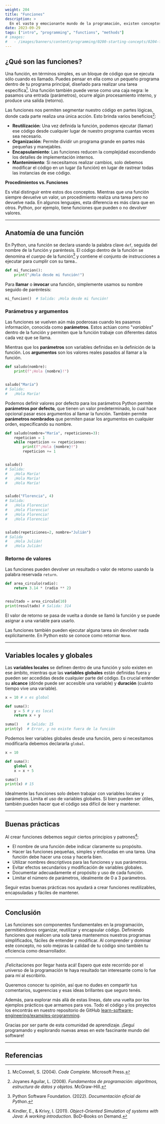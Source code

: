 ```yaml
---
weight: 204
title: "Funciones"
description: >
  En el vasto y emocionante mundo de la programación, existen conceptos que son pilares fundamentales para cualquier desarrollador, sin importar su nivel de experiencia. Uno de estos conceptos es el de las funciones. ¿Qué son? ¿Por qué son tan cruciales? ¡Vamos a descubrirlo!
date: 2023-09-29
tags: ["intro", "programming", "functions", "methods"]
# images:
#   - /images/banners/content/programming/0200-starting-concepts/0204-functions.es.png
---
```


## ¿Qué son las funciones?

Una función, en términos simples, es un bloque de código que se ejecuta sólo cuando es llamado. Puedes pensar en ella como un pequeño programa dentro de tu programa principal, diseñado para realizar una tarea específica[^1]. Una función también puede verse como una caja negra: le pasamos una entrada (parámetros), ocurre algún procesamiento interno, y produce una salida (retorno).

Las funciones nos permiten segmentar nuestro código en partes lógicas, donde cada parte realiza una única acción. Esto brinda varios beneficios[^2]:

- **Reutilización**: Una vez definida la función, podemos ejecutar (llamar) ese código desde cualquier lugar de nuestro programa cuantas veces sea necesario.
- **Organización**: Permite dividir un programa grande en partes más pequeñas y manejables.
- **Encapsulamiento**: Las funciones reducen la complejidad escondiendo los detalles de implementación internos.
- **Mantenimiento**: Si necesitamos realizar cambios, solo debemos modificar el código en un lugar (la función) en lugar de rastrear todas las instancias de ese código.

**Procedimientos vs. Funciones**

Es vital distinguir entre estos dos conceptos. Mientras que una función siempre devuelve un valor, un procedimiento realiza una tarea pero no devuelve nada. En algunos lenguajes, esta diferencia es más clara que en otros. Python, por ejemplo, tiene funciones que pueden o no devolver valores.

---

## Anatomía de una función

En Python, una función se declara usando la palabra clave `def`, seguida del nombre de la función y paréntesis. El código dentro de la función se denomina el *cuerpo* de la función[^4] y contiene el conjunto de instrucciones a ejecutar para cumplir con su tarea..

```python
def mi_funcion():
    print("¡Hola desde mi función!")
```

Para **llamar** o **invocar** una función, simplemente usamos su nombre seguido de paréntesis:

```python
mi_funcion()  # Salida: ¡Hola desde mi función!
```

### Parámetros y argumentos

Las funciones se vuelven aún más poderosas cuando les pasamos información, conocida como **parámetros**. Estos actúan como "*variables*" dentro de la función y permiten que la función trabaje con diferentes datos cada vez que se llama.

Mientras que los **parámetros** son variables definidas en la definición de la función. Los **argumentos** son los valores reales pasados al llamar a la función.

```python
def saludo(nombre):
    print(f"¡Hola {nombre}!")


saludo("María")
# Salida:
#   ¡Hola María!
```
Podemos definir valores por defecto para los parámetros
Python permite **parámetros por defecto**, que tienen un valor predeterminado, lo cual hace opcional pasar esos argumentos al llamar la función. También permite **parámetros nombrados** que permiten pasar los argumentos en cualquier orden, especificando su nombre.

```python
def saludo(nombre="María", repeticiones=3):
    repeticion = 1
    while repeticion <= repeticiones:
        print(f"¡Hola {nombre}!")
        repeticion += 1


saludo()
# Salida:
#   ¡Hola María!
#   ¡Hola María!
#   ¡Hola María!


saludo("Florencia", 4)
# Salida:
#   ¡Hola Florencia!
#   ¡Hola Florencia!
#   ¡Hola Florencia!
#   ¡Hola Florencia!


saludo(repeticiones=2, nombre="Julián")
# Salida
#   ¡Hola Julián!
#   ¡Hola Julián!
```

### Retorno de valores

Las funciones pueden devolver un resultado o valor de retorno usando la palabra reservada `return`.

```python
def area_circulo(radio):
    return 3.14 * (radio ** 2)


resultado = area_circulo(10)
print(resultado) # Salida: 314
```

El valor de retorno se pasa de vuelta a donde se llamó la función y se puede asignar a una variable para usarlo.

Las funciones también pueden ejecutar alguna tarea sin devolver nada explícitamente. En Python esto se conoce como retornar `None`.

---

## Variables locales y globales

Las **variables locales** se definen dentro de una función y solo existen en ese ámbito, mientras que las **variables globales** están definidas fuera y pueden ser accedidas desde cualquier parte del código. Es crucial entender su **alcance** (dónde puede ser accesible una variable) y **duración** (cuánto tiempo vive una variable).

```python
x = 10 # x es global

def suma():
    y = 5 # y es local
    return x + y

suma()    # Salida: 15
print(y)  # Error, y no existe fuera de la función
```

Podemos leer variables globales desde una función, pero si necesitamos modificarla debemos declararla `global`.

```python
x = 10

def suma():
    global x
    x = x + 5

suma()
print(x) # 15
```

Idealmente las funciones solo deben trabajar con variables locales y parámetros. Limita el uso de variables globales. Si bien pueden ser útiles, también pueden hacer que el código sea difícil de leer y mantener.

---

## Buenas prácticas

Al crear funciones debemos seguir ciertos principios y patrones[^3]:

- El nombre de una función debe indicar claramente su propósito.
- Hacer las funciones pequeñas, simples y enfocadas en una tarea. Una función debe hacer una cosa y hacerla bien.
- Utilizar nombres descriptivos para las funciones y sus parámetros.
- Evitar efectos secundarios y modificación de variables globales.
- Documentar adecuadamente el propósito y uso de cada función.
- Limitar el número de parámetros, idealmente de 0 a 3 parámetros.

Seguir estas buenas prácticas nos ayudará a crear funciones reutilizables, encapsuladas y fáciles de mantener.

---

## Conclusión

Las funciones son componentes fundamentales en la programación, permitiéndonos organizar, reutilizar y encapsular código. Definiendo funciones que realicen una sola tarea mantenemos nuestros programas simplificados, fáciles de entender y modificar. Al comprender y dominar este concepto, no solo mejoras la calidad de tu código sino también tu eficiencia como desarrollador.

---

¡Felicitaciones por llegar hasta acá! Espero que este recorrido por el universo de la programación te haya resultado tan interesante como lo fue para mí al escribirlo.

Queremos conocer tu opinión, así que no dudes en compartir tus comentarios, sugerencias y esas ideas brillantes que seguro tenés.

Además, para explorar más allá de estas líneas, date una vuelta por los ejemplos prácticos que armamos para vos. Todo el código y los proyectos los encontrás en nuestro repositorio de GitHub [learn-software-engineering/examples-programming](https://github.com/learn-software-engineering/examples-programming).

Gracias por ser parte de esta comunidad de aprendizaje. ¡Seguí programando y explorando nuevas areas en este fascinante mundo del software!

---

## Referencias

[^1]: McConnell, S. (2004). *Code Complete*. Microsoft Press.
[^2]: Joyanes Aguilar, L. (2008). *Fundamentos de programación: algoritmos, estructura de datos y objetos*. McGraw-Hill.
[^3]: Kindler, E., & Krivy, I. (2011). *Object-Oriented Simulation of systems with Java: A working introduction*. BoD–Books on Demand.
[^4]: Python Software Foundation. (2022). *Documentación oficial de Python*.
